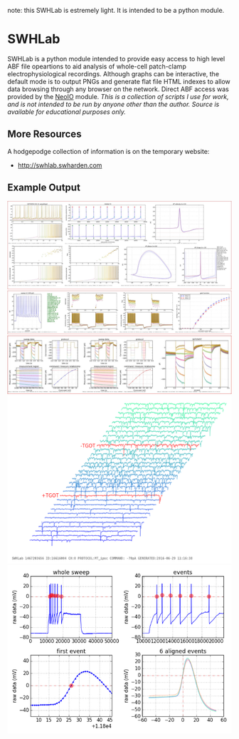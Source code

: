 note: this SWHLab is estremely light. It is intended to be a python module.

# SWHLab
SWHLab is a python module intended to provide easy access to high level ABF file opeartions to aid analysis of whole-cell patch-clamp electrophysiological recordings. Although graphs can be interactive, the default mode is to output PNGs and generate flat file HTML indexes to allow data browsing through any browser on the network. Direct ABF access was provided by the  [NeoIO](https://pythonhosted.org/neo/io.html) module. _This is a collection of scripts I use for work, and is not intended to be run by anyone other than the author. Source is available for educational purposes only._

## More Resources
A hodgepodge collection of information is on the temporary website:
* http://swhlab.swharden.com

## Example Output
![screenshot](screenshots/screenshot1.jpg)
![screenshot](screenshots/screenshot2.jpg)
![screenshot](screenshots/screenshot3.jpg)
![screenshot](screenshots/screenshot4.png)
![screenshot](screenshots/screenshot5.png)
